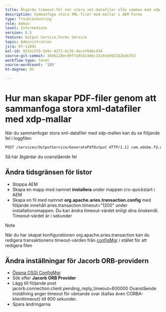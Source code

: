 ```yaml
---
title: Åtgärda timeout-fel när stora xml-datafiler slås samman med xdp-mallen
description: Sammanfoga stora XML-filer med mallar i AEM Forms
type: Troubleshooting
role: Admin
level: Intermediate
version: 6.5
feature: Output Service,Forms Service
topic: Administration
jira: KT-11091
exl-id: 933ec5f6-3e9c-4271-bc35-4ecaf6dbc434
source-git-commit: 30d6120ec99f7a95414dbc31c0cb002152bd6763
workflow-type: tm+mt
source-wordcount: '185'
ht-degree: 0%

---
```


# Hur man skapar PDF-filer genom att sammanfoga stora xml-datafiler med xdp-mallar

När du sammanfogar stora xml-datafiler med xdp-mallen kan du se följande fel i loggfilen

```txt
POST /services/OutputService/GeneratePdfOutput HTTP/1.1] com.adobe.fd.output.internal.exception.OutputServiceException AEM_OUT_001_003:Unexpected Exception: client timeout reached org.omg.CORBA.TIMEOUT: client timeout reached
```

Så här åtgärdar du ovanstående fel

## Ändra tidsgränsen för listor

* Stoppa AEM
* Skapa en mapp med namnet **installera** under mappen crx-quickstart i AEM
* Skapa en fil med namnet **org.apache.aries.transaction.config** med följande innehåll aries.transaction.timeout=&quot;1200&quot; under installationsmappen. Du kan ändra timeout-värdet enligt dina önskemål. Timeout-värdet är i sekunder

>[!NOTE]
> När du har skapat konfigurationen org.apache.aries.transaction kan du redigera transaktionens timeout-värden från [configMgr](http://localhost:4502/system/console/configMgr) i stället för att redigera filen


## Ändra inställningar för Jacorb ORB-providern

* [Öppna OSGi ConfigMgr](http://localhost:4502/system/console/configMgr)
* Sök efter **Jacorb ORB Provider**
* Lägg till följande post jacorb.connection.client.pending_reply_timeout=600000 Ovanstående inställning anger timeout för väntande svar (kallas även CORBA-klienttimeout) till 600 sekunder.
* Spara ändringarna

